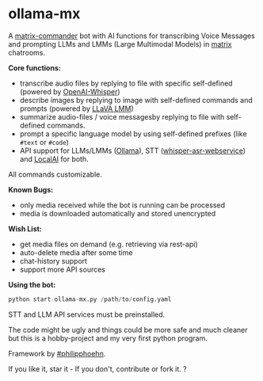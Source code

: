 # ollama-mx

A [matrix-commander](https://github.com/8go/matrix-commander) bot with AI functions for transcribing Voice Messages and prompting LLMs and LMMs (Large Multimodal Models) in [matrix](https://matrix.org/) chatrooms.

**Core functions:**
- transcribe audio files by replying to file with specific self-defined  (powered by [OpenAI-Whisper](https://openai.com/research/whisper))
- describe images by replying to image with self-defined commands and prompts (powered by [LLaVA LMM](https://llava-vl.github.io/))
- summarize audio-files / voice messagesby replying to file with self-defined commands.
- prompt a specific language model by using self-defined prefixes (like `#text` or `#code`)
- API support for LLMs/LMMs ([Ollama](https://ollama.com)), STT ([whisper-asr-webservice](https://github.com/ahmetoner/whisper-asr-webservice)) and [LocalAI](https://localai.io/) for both.

All commands customizable.

**Known Bugs:**

- only media received while the bot is running can be processed  
- media is downloaded automatically and stored unencrypted


**Wish List:**

- get media files on demand (e.g. retrieving via rest-api)
- auto-delete media after some time
- chat-history support
- support more API sources

**Using the bot:**

```python
python start-ollama-mx.py /path/to/config.yaml

```

STT and LLM API services must be preinstalled.

The code might be ugly and things could be more safe and much cleaner but this is a hobby-project and my very first python program.

Framework by [#philipphoehn](https://github.com/philipphoehn).


If you like it, star it - If you don't, contribute or fork it. ?
